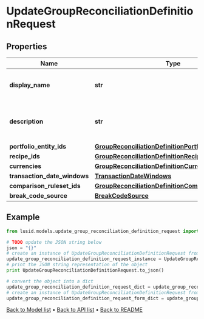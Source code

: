 # UpdateGroupReconciliationDefinitionRequest


## Properties
Name | Type | Description | Notes
------------ | ------------- | ------------- | -------------
**display_name** | **str** | The name of the Group Reconciliation Definition | 
**description** | **str** | The description of the Group Reconciliation Definition | [optional] 
**portfolio_entity_ids** | [**GroupReconciliationDefinitionPortfolioEntityIds**](GroupReconciliationDefinitionPortfolioEntityIds.md) |  | 
**recipe_ids** | [**GroupReconciliationDefinitionRecipeIds**](GroupReconciliationDefinitionRecipeIds.md) |  | [optional] 
**currencies** | [**GroupReconciliationDefinitionCurrencies**](GroupReconciliationDefinitionCurrencies.md) |  | [optional] 
**transaction_date_windows** | [**TransactionDateWindows**](TransactionDateWindows.md) |  | [optional] 
**comparison_ruleset_ids** | [**GroupReconciliationDefinitionComparisonRulesetIds**](GroupReconciliationDefinitionComparisonRulesetIds.md) |  | [optional] 
**break_code_source** | [**BreakCodeSource**](BreakCodeSource.md) |  | 

## Example

```python
from lusid.models.update_group_reconciliation_definition_request import UpdateGroupReconciliationDefinitionRequest

# TODO update the JSON string below
json = "{}"
# create an instance of UpdateGroupReconciliationDefinitionRequest from a JSON string
update_group_reconciliation_definition_request_instance = UpdateGroupReconciliationDefinitionRequest.from_json(json)
# print the JSON string representation of the object
print UpdateGroupReconciliationDefinitionRequest.to_json()

# convert the object into a dict
update_group_reconciliation_definition_request_dict = update_group_reconciliation_definition_request_instance.to_dict()
# create an instance of UpdateGroupReconciliationDefinitionRequest from a dict
update_group_reconciliation_definition_request_form_dict = update_group_reconciliation_definition_request.from_dict(update_group_reconciliation_definition_request_dict)
```
[Back to Model list](../README.md#documentation-for-models) &#8226; [Back to API list](../README.md#documentation-for-api-endpoints) &#8226; [Back to README](../README.md)


